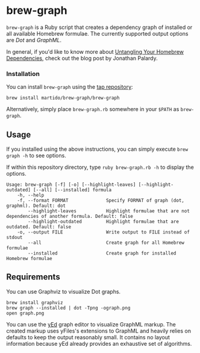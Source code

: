 # brew-graph

`brew-graph` is a Ruby script that creates a dependency graph of installed or all available Homebrew formulae. The currently supported output options are *Dot* and *GraphML*.

In general, if you'd like to know more about [Untangling Your Homebrew Dependencies][2], check out the blog post by Jonathan Palardy.  

### Installation

You can install `brew-graph` using the [tap repository](https://github.com/martido/homebrew-brew-graph): 

    brew install martido/brew-graph/brew-graph

Alternatively, simply place `brew-graph.rb` somewhere in your `$PATH` as `brew-graph`.

## Usage

If you installed using the above instructions, you can simply execute `brew graph -h` to see options.

If within this repository directory, type `ruby brew-graph.rb -h` to display the options.

    Usage: brew-graph [-f] [-o] [--highlight-leaves] [--highlight-outdated] [--all] [--installed] formula
        -h, --help
        -f, --format FORMAT              Specify FORMAT of graph (dot, graphml). Default: dot
            --highlight-leaves           Highlight formulae that are not dependencies of another formula. Default: false
            --highlight-outdated         Highlight formulae that are outdated. Default: false
        -o, --output FILE                Write output to FILE instead of stdout
            --all                        Create graph for all Homebrew formulae
            --installed                  Create graph for installed Homebrew formulae

## Requirements
You can use Graphviz to visualize Dot graphs.

    brew install graphviz
    brew graph --installed | dot -Tpng -ograph.png
    open graph.png

You can use the [yEd][1] graph editor to visualize GraphML markup. The created markup uses yFiles's extensions to GraphML and heavily relies on defaults to keep the output reasonably small. It contains no layout information because yEd already provides an exhaustive set of algorithms.

[1]: http://www.yworks.com/en/products_yed_about.html
[2]: http://blog.jpalardy.com/posts/untangling-your-homebrew-dependencies
